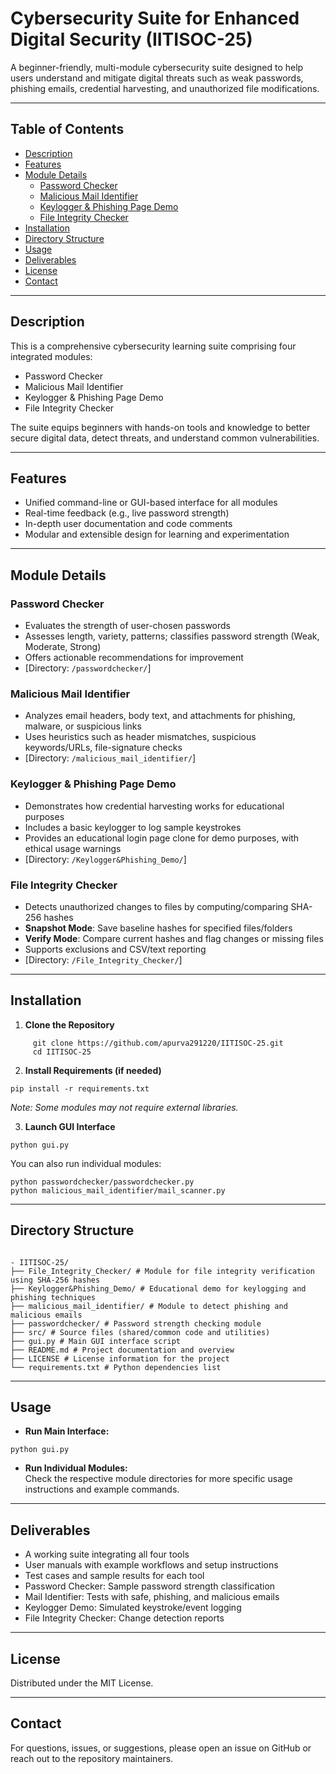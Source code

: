 # Cybersecurity Suite for Enhanced Digital Security (IITISOC-25)

A beginner-friendly, multi-module cybersecurity suite designed to help users understand and mitigate digital threats such as weak passwords, phishing emails, credential harvesting, and unauthorized file modifications.

---

## Table of Contents
- [Description](#description)
- [Features](#features)
- [Module Details](#module-details)
    - [Password Checker](#password-checker)
    - [Malicious Mail Identifier](#malicious-mail-identifier)
    - [Keylogger & Phishing Page Demo](#keylogger--phishing-page-demo)
    - [File Integrity Checker](#file-integrity-checker)
- [Installation](#installation)
- [Directory Structure](#directory-structure)
- [Usage](#usage)
- [Deliverables](#deliverables)
- [License](#license)
- [Contact](#contact)

---

## Description

This is a comprehensive cybersecurity learning suite comprising four integrated modules:
- Password Checker
- Malicious Mail Identifier
- Keylogger & Phishing Page Demo
- File Integrity Checker

The suite equips beginners with hands-on tools and knowledge to better secure digital data, detect threats, and understand common vulnerabilities.

---

## Features

- Unified command-line or GUI-based interface for all modules
- Real-time feedback (e.g., live password strength)
- In-depth user documentation and code comments
- Modular and extensible design for learning and experimentation

---

## Module Details

### Password Checker

- Evaluates the strength of user-chosen passwords
- Assesses length, variety, patterns; classifies password strength (Weak, Moderate, Strong)
- Offers actionable recommendations for improvement
- [Directory: `/passwordchecker/`]

### Malicious Mail Identifier

- Analyzes email headers, body text, and attachments for phishing, malware, or suspicious links
- Uses heuristics such as header mismatches, suspicious keywords/URLs, file-signature checks
- [Directory: `/malicious_mail_identifier/`]

### Keylogger & Phishing Page Demo

- Demonstrates how credential harvesting works for educational purposes
- Includes a basic keylogger to log sample keystrokes
- Provides an educational login page clone for demo purposes, with ethical usage warnings
- [Directory: `/Keylogger&Phishing_Demo/`]

### File Integrity Checker

- Detects unauthorized changes to files by computing/comparing SHA-256 hashes
- **Snapshot Mode**: Save baseline hashes for specified files/folders
- **Verify Mode**: Compare current hashes and flag changes or missing files
- Supports exclusions and CSV/text reporting
- [Directory: `/File_Integrity_Checker/`]

---

## Installation

1. **Clone the Repository**
```
     git clone https://github.com/apurva291220/IITISOC-25.git
     cd IITISOC-25
   ```
2. **Install Requirements (if needed)**
```
pip install -r requirements.txt
```
*Note: Some modules may not require external libraries.*

3. **Launch GUI Interface**
```
python gui.py
```
You can also run individual modules:
```
python passwordchecker/passwordchecker.py
python malicious_mail_identifier/mail_scanner.py
```

---

## Directory Structure
```

- IITISOC-25/
├── File_Integrity_Checker/ # Module for file integrity verification using SHA-256 hashes
├── Keylogger&Phishing_Demo/ # Educational demo for keylogging and phishing techniques
├── malicious_mail_identifier/ # Module to detect phishing and malicious emails
├── passwordchecker/ # Password strength checking module
├── src/ # Source files (shared/common code and utilities)
├── gui.py # Main GUI interface script
├── README.md # Project documentation and overview
├── LICENSE # License information for the project
└── requirements.txt # Python dependencies list

```
---

## Usage

- **Run Main Interface:**
 ```
 python gui.py
 ```
- **Run Individual Modules:**  
 Check the respective module directories for more specific usage instructions and example commands.

---

## Deliverables

- A working suite integrating all four tools
- User manuals with example workflows and setup instructions
- Test cases and sample results for each tool
- Password Checker: Sample password strength classification
- Mail Identifier: Tests with safe, phishing, and malicious emails
- Keylogger Demo: Simulated keystroke/event logging
- File Integrity Checker: Change detection reports

---

## License

Distributed under the MIT License.

---

## Contact

For questions, issues, or suggestions, please open an issue on GitHub or reach out to the repository maintainers.





